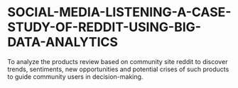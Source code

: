 # SOCIAL-MEDIA-LISTENING-A-CASE-STUDY-OF-REDDIT-USING-BIG-DATA-ANALYTICS
To analyze the products review based on community site reddit to discover trends, sentiments, new opportunities and potential crises of such products to guide community users in decision-making.
